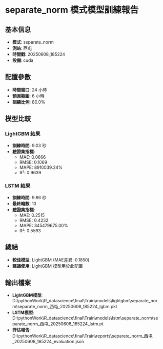 
# separate_norm 模式模型訓練報告

## 基本信息
- **模式**: separate_norm
- **測站**: 西屯
- **時間戳**: 20250608_185224
- **設備**: cuda

## 配置參數
- **時間窗口**: 24 小時
- **預測範圍**: 6 小時
- **訓練比例**: 80.0%

## 模型比較

### LightGBM 結果

- **訓練時間**: 9.03 秒
- **驗證集指標**:
  - MAE: 0.0666
  - RMSE: 0.1069
  - MAPE: 8910039.24%
  - R²: 0.9639

### LSTM 結果

- **訓練時間**: 9.86 秒
- **最終輪數**: 13
- **驗證集指標**:
  - MAE: 0.2515
  - RMSE: 0.4232
  - MAPE: 345479675.00%
  - R²: 0.5593

## 總結

- **較佳模型**: LightGBM (MAE差異: 0.1850)
- **建議使用**: LightGBM 模型用於此配置


## 輸出檔案
- **LightGBM模型**: D:\pythonWork\R_datascience\final\Train\models\lightgbm\separate_norm\separate_norm_西屯_20250608_185224_lgbm.pkl
- **LSTM模型**: D:\pythonWork\R_datascience\final\Train\models\lstm\separate_norm\separate_norm_西屯_20250608_185224_lstm.pt
- **評估報告**: D:\pythonWork\R_datascience\final\Train\reports\separate_norm_西屯_20250608_185224_evaluation.json

